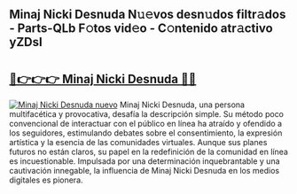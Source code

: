 ## Minaj Nicki Desnuda N𝚞𝚎vos desn𝚞dos filtr𝚊dos - Parts-QLb F𝚘tos vid𝚎o - C𝚘ntenido atr𝚊ctivo yZDsI

# <h2><a href="http://mb12oac.tromn.icu/?c=Minaj+Nicki+Desnuda">🔗👉👉👉 Minaj Nicki Desnuda 🔗🔗</a></h2>

[![Minaj Nicki Desnuda nuevo](https://i.imgur.com/pEAQMta.gif)](http://mb12oac.tromn.icu/?c=Minaj+Nicki+Desnuda)
Minaj Nicki Desnuda, una persona multifacética y provocativa, desafía la descripción simple. Su método poco convencional de interactuar con el público en línea ha atraído y ofendido a los seguidores, estimulando debates sobre el consentimiento, la expresión artística y la esencia de las comunidades virtuales. Aunque sus planes futuros no están claros, su papel en la redefinición de la comunidad en línea es incuestionable. Impulsada por una determinación inquebrantable y una cautivación innegable, la influencia de Minaj Nicki Desnuda en los medios digitales es pionera.
